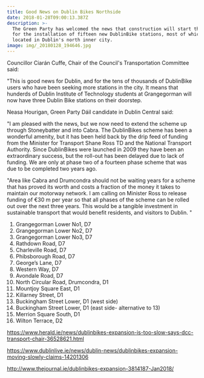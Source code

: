 ```yaml
---
title: Good News on Dublin Bikes Northside
date: 2018-01-28T09:00:13.387Z
description: >-
  The Green Party has welcomed the news that construction will start this Spring
  for the installation of fifteen new DublinBike stations, most of which will be
  located in Dublin's north inner city.
image: img/_20180128_194646.jpg
---
```

Councillor Ciarán Cuffe, Chair of the Council's Transportation Committee said:

"This is good news for Dublin, and for the tens of thousands of DublinBike users who have been seeking more stations in the city. It means that hunderds of Dublin Institute of Technology students at Grangegorman will now have three Dublin Bike stations on their doorstep.

Neasa Hourigan, Green Party Dáil candidate in Dublin Central said:

"I am pleased with the news, but we now need to extend the scheme up through Stoneybatter and into Cabra. The DublinBikes scheme has been a wonderful amenity, but it has been held back by the drip feed of funding from the Minister for Transport Shane Ross TD and the National Transport Authority. Since DublinBikes were launched in 2009 they have been an extraordinary success, but the roll-out has been delayed due to lack of funding. We are only at phase two of a fourteen phase scheme that was due to be completed two years ago.

"Area like Cabra and Drumcondra should not be waiting years for a scheme that has proved its worth and costs a fraction of the money it takes to maintain our motorway network. I am calling on Minister Ross to release funding of €30 m per year so that all phases of the scheme can be rolled out over the next three years. This would be a tangible investment in sustainable transport that would benefit residents, and visitors to Dublin. "

1. Grangegorman Lower No1, D7
2. Grangegorman Lower No2, D7
3. Grangegorman Lower No3, D7
4. Rathdown Road, D7
5. Charleville Road, D7
6. Phibsborough Road, D7
7. George’s Lane, D7
8. Western Way, D7
9. Avondale Road, D7
10. North Circular Road, Drumcondra, D1
11. Mountjoy Square East, D1
12. Killarney Street, D1
13. Buckingham Street Lower, D1 (west side)
14. Buckingham Street Lower, D1 (east side- alternative to 13)
15. Merrion Square South, D1
16. Wilton Terrace, D2

<https://www.herald.ie/news/dublinbikes-expansion-is-too-slow-says-dcc-transport-chair-36528621.html>

<https://www.dublinlive.ie/news/dublin-news/dublinbikes-expansion-moving-slowly-claims-14201306>

<http://www.thejournal.ie/dublinbikes-expansion-3814187-Jan2018/>
